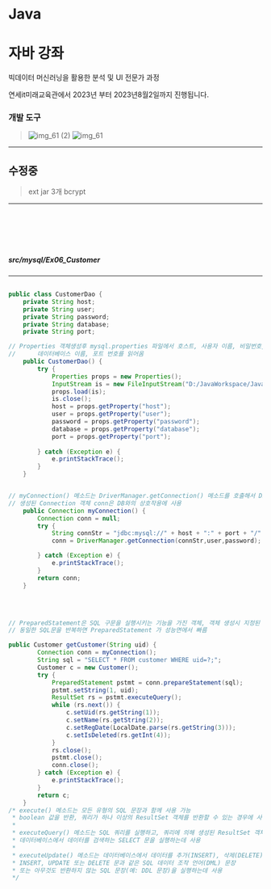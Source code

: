 # Java

<h1>자바 강좌</h1>

<p>
빅데이터 머신러닝을 활용한 분석 및 UI 전문가 과정

연세it미래교육관에서 2023년 부터 2023년8월2일까지 진행됩니다.
</p>

<h3>개발 도구</h3>

>  ![img_61 (2)](https://github.com/Mayhem-XD/PyCo/assets/116787370/9945e567-f717-4da7-9db7-f4147960d7d9) ![img_61](https://github.com/Mayhem-XD/PyCo/assets/116787370/315f7972-a2df-4f8d-aeba-b889b50d0c5d)
> 
<hr>
<h2>수정중</h2>

> ext jar 3개
> bcrypt
>
> 
<hr>
<br><br><br><br>
<h5>src/mysql/Ex06_Customer</h5>
<hr>

~~~ java
   
public class CustomerDao {
	private String host;
	private String user;
	private String password;
	private String database;
	private String port;

// Properties 객체생성후 mysql.properties 파일에서 호스트, 사용자 이름, 비밀번호,
//		데이터베이스 이름, 포트 번호를 읽어옴
	public CustomerDao() {
		try {
			Properties props = new Properties();
			InputStream is = new FileInputStream("D:/JavaWorkspace/JavaLecture/src/mysql/mysql.properties");
			props.load(is);
			is.close();
			host = props.getProperty("host");
			user = props.getProperty("user");
			password = props.getProperty("password");
			database = props.getProperty("database");
			port = props.getProperty("port");
			
		} catch (Exception e) {
			e.printStackTrace();
		}
	}


// myConnection() 메소드는 DriverManager.getConnection() 메소드를 호출해서 DB연결 설정 , Connection 객체 반환 
// 생성된 Connection 객체 conn은 DB와의 상호작용에 사용
	public Connection myConnection() {
		Connection conn = null;
		try {
			String connStr = "jdbc:mysql://" + host + ":" + port + "/" + database;
			conn = DriverManager.getConnection(connStr,user,password);

		} catch (Exception e) {
			e.printStackTrace();
		}
		return conn;
	}
~~~

<br>

~~~ java

// PreparedStatement은 SQL 구문을 실행시키는 기능을 가진 객체, 객체 생성시 지정된 SQL문만 사용가능, 재사용 불가
// 동일한 SQL문을 반복하면 PreparedStatement 가 성능면에서 빠름

public Customer getCustomer(String uid) {
		Connection conn = myConnection();
		String sql = "SELECT * FROM customer WHERE uid=?;";
		Customer c = new Customer();
		try {
			PreparedStatement pstmt = conn.prepareStatement(sql); 
			pstmt.setString(1, uid);																				
			ResultSet rs = pstmt.executeQuery();
			while (rs.next()) {
				c.setUid(rs.getString(1));
				c.setName(rs.getString(2));
				c.setRegDate(LocalDate.parse(rs.getString(3)));
				c.setIsDeleted(rs.getInt(4));
			}
			rs.close();
			pstmt.close();
			conn.close();
		} catch (Exception e) {
			e.printStackTrace();
		}
		return c;
	}
/* execute() 메소드는 모든 유형의 SQL 문장과 함께 사용 가능
 * boolean 값을 반환, 쿼리가 하나 이상의 ResultSet 객체를 반환할 수 있는 경우에 사용
 * 
 * executeQuery() 메소드는 SQL 쿼리를 실행하고, 쿼리에 의해 생성된 ResultSet 객체를 반환 
 * 데이터베이스에서 데이터를 검색하는 SELECT 문을 실행하는데 사용
 * 
 * executeUpdate() 메소드는 데이터베이스에서 데이터를 추가(INSERT), 삭제(DELETE), 수정(UPDATE)하는 SQL 문을 실행
 * INSERT, UPDATE 또는 DELETE 문과 같은 SQL 데이터 조작 언어(DML) 문장 
 * 또는 아무것도 반환하지 않는 SQL 문장(예: DDL 문장)을 실행하는데 사용
 */		
~~~

